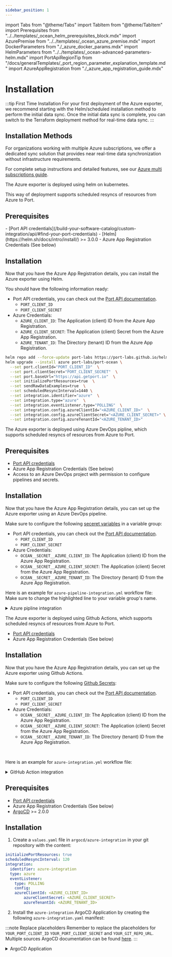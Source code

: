 ```yaml
---
sidebar_position: 1
---
```


import Tabs from "@theme/Tabs"
import TabItem from "@theme/TabItem"
import Prerequisites from "../../templates/\_ocean_helm_prerequisites_block.mdx"
import AzurePremise from "../../templates/\_ocean_azure_premise.mdx"
import DockerParameters from "./\_azure_docker_params.mdx"
import HelmParameters from "../../templates/\_ocean-advanced-parameters-helm.mdx"
import PortApiRegionTip from "/docs/generalTemplates/_port_region_parameter_explanation_template.md"
import AzureAppRegistration from "./\_azure_app_registration_guide.mdx"

# Installation

:::tip First Time Installation
For your first deployment of the Azure exporter, we recommend starting with the Helm/scheduled installation method to perform the initial data sync. Once the initial data sync is complete, you can switch to the Terraform deployment method for real-time data sync.
:::

## Installation Methods

<Tabs groupId="installation-methods" queryString="installation-methods" defaultValue="azure-multi-subscriptions">
<TabItem value="azure-multi-subscriptions" label="Azure Multi Subscriptions">

For organizations working with multiple Azure subscriptions, we offer a dedicated sync solution that provides near real-time data synchronization without infrastructure requirements.

For complete setup instructions and detailed features, see our [Azure multi subscriptions guide](/build-your-software-catalog/sync-data-to-catalog/cloud-providers/azure/multi-subscriptions.md).

</TabItem>

<TabItem value="helm" label="Helm (Scheduled)" >

The Azure exporter is deployed using helm on kubernetes.

This way of deployment supports scheduled resyncs of resources from Azure to Port.

<h2> Prerequisites </h2>
- [Port API credentials](/build-your-software-catalog/custom-integration/api/#find-your-port-credentials)
- [Helm](https://helm.sh/docs/intro/install/) >= 3.0.0
- Azure App Registration Credentials (See below)

<AzureAppRegistration/>

<h2> Installation </h2>

Now that you have the Azure App Registration details, you can install the Azure exporter using Helm.

You should have the following information ready:

- Port API credentials, you can check out the [Port API documentation](/build-your-software-catalog/custom-integration/api/#find-your-port-credentials).
	- `PORT_CLIENT_ID`
	- `PORT_CLIENT_SECRET`
- Azure Credentials:
	- `AZURE_CLIENT_ID`: The Application (client) ID from the Azure App Registration.
	- `AZURE_CLIENT_SECRET`: The Application (client) Secret from the Azure App Registration.
	- `AZURE_TENANT_ID`: The Directory (tenant) ID from the Azure App Registration.

```bash showLineNumbers
helm repo add --force-update port-labs https://port-labs.github.io/helm-charts
helm upgrade --install azure port-labs/port-ocean \
  --set port.clientId="PORT_CLIENT_ID"  \
  --set port.clientSecret="PORT_CLIENT_SECRET"  \
  --set port.baseUrl="https://api.getport.io"  \
  --set initializePortResources=true  \
  --set sendRawDataExamples=true  \
  --set scheduledResyncInterval=1440 \
  --set integration.identifier="azure"  \
  --set integration.type="azure"  \
  --set integration.eventListener.type="POLLING"  \
  --set integration.config.azureClientId="<AZURE_CLIENT_ID>"  \
  --set integration.config.azureClientSecret="<AZURE_CLIENT_SECRET>" \
  --set integration.config.azureTenantId="<AZURE_TENANT_ID>"
```

<PortApiRegionTip/>

</TabItem>

<TabItem value="ci" label="CI/CD (Scheduled)">

<Tabs groupId="ci-methods" defaultValue="github" queryString="ci-methods">

<TabItem value="azureDevOps" label="Azure DevOps">

The Azure exporter is deployed using Azure DevOps pipline, which supports scheduled resyncs of resources from Azure to Port.

<h2> Prerequisites </h2>

- [Port API credentials](/build-your-software-catalog/custom-integration/api/#find-your-port-credentials)
- Azure App Registration Credentials (See below)
- Access to an Azure DevOps project with permission to configure pipelines and secrets.

<AzureAppRegistration/>

<h2> Installation </h2>

Now that you have the Azure App Registration details, you can set up the Azure exporter using an Azure DevOps pipeline.

Make sure to configure the following [seceret variables](https://learn.microsoft.com/en-us/azure/devops/pipelines/process/set-secret-variables?view=azure-devops&tabs=yaml%2Cbash) in a variable group:

- Port API credentials, you can check out the [Port API documentation](/build-your-software-catalog/custom-integration/api/#find-your-port-credentials).
	- `PORT_CLIENT_ID`
	- `PORT_CLIENT_SECRET`
- Azure Credentials:
	- `OCEAN__SECRET__AZURE_CLIENT_ID`: The Application (client) ID from the Azure App Registration.
	- `OCEAN__SECRET__AZURE_CLIENT_SECRET`: The Application (client) Secret from the Azure App Registration.
	- `OCEAN__SECRET__AZURE_TENANT_ID`: The Directory (tenant) ID from the Azure App Registration.

Here is an example for `azure-pipeline-integration.yml` workflow file:  
Make sure to change the highlighted line to your variable group's name.

<details>
<summary>Azure pipline integration</summary>

```yaml showLineNumbers
name: Azure Exporter Pipeline

trigger: none

schedules:
  - cron: "0 */4 * * *"
    displayName: Every 4 Hours
    branches:
      include:
        - main
    always: true

variables:
  # highlight-start
  - group: port-azure-exporter-secrets  # Contains the secrets used below
    # highlight-end

pool:
  vmImage: 'ubuntu-latest'

steps:
  - task: Bash@3
    displayName: 'Run Ocean Sail (Azure)'
    inputs:
      targetType: 'inline'
      script: |
        set -euo pipefail

        echo "Building .env file for Ocean Sail..."

        echo "OCEAN__PORT__CLIENT_ID=$(PORT_CLIENT_ID)" > .sail-env
        echo "OCEAN__PORT__CLIENT_SECRET=$(PORT_CLIENT_SECRET)" >> .sail-env
        echo "OCEAN__PORT__BASE_URL=https://api.getport.io" >> .sail-env

        echo "OCEAN__EVENT_LISTENER={\"type\":\"ONCE\"}" >> .sail-env
        echo "OCEAN__INITIALIZE_PORT_RESOURCES=true" >> .sail-env

        echo "OCEAN__INTEGRATION__CONFIG__AZURE_CLIENT_ID=$(OCEAN__SECRET__AZURE_CLIENT_ID)" >> .sail-env
        echo "OCEAN__INTEGRATION__CONFIG__AZURE_CLIENT_SECRET=$(OCEAN__SECRET__AZURE_CLIENT_SECRET)" >> .sail-env
        echo "OCEAN__INTEGRATION__CONFIG__AZURE_TENANT_ID=$(OCEAN__SECRET__AZURE_TENANT_ID)" >> .sail-env

        echo "Running Ocean Sail container..."
        docker run -i --rm \
          --platform=linux/amd64 \
          --env-file .sail-env \
          ghcr.io/port-labs/port-ocean-azure:latest

  - task: Bash@3
    displayName: 'Clean up .env file'
    condition: always()
    inputs:
      targetType: 'inline'
      script: |
        rm -f .sail-env

```

</details>

</TabItem>

<TabItem value="github" label="GitHub Actions">

The Azure exporter is deployed using Github Actions, which supports scheduled resyncs of resources from Azure to Port.

- [Port API credentials](/build-your-software-catalog/custom-integration/api/#find-your-port-credentials)
- Azure App Registration Credentials (See below)

<AzureAppRegistration/>


<h2> Installation </h2>

Now that you have the Azure App Registration details, you can set up the Azure exporter using Github Actions.

Make sure to configure the following [Github Secrets](https://docs.github.com/en/actions/security-guides/using-secrets-in-github-actions):

- Port API credentials, you can check out the [Port API documentation](/build-your-software-catalog/custom-integration/api/#find-your-port-credentials).
	- `PORT_CLIENT_ID`
	- `PORT_CLIENT_SECRET`
- Azure Credentials:
	- `OCEAN__SECRET__AZURE_CLIENT_ID`: The Application (client) ID from the Azure App Registration.
	- `OCEAN__SECRET__AZURE_CLIENT_SECRET`: The Application (client) Secret from the Azure App Registration.
	- `OCEAN__SECRET__AZURE_TENANT_ID`: The Directory (tenant) ID from the Azure App Registration.

<DockerParameters />

<br/>

Here is an example for `azure-integration.yml` workflow file:

<details>
<summary> GitHub Action integration </summary>

		```yaml showLineNumbers
		name: Azure Exporter Workflow

		on:
		workflow_dispatch:
		schedule:
			- cron: '0 */4 * * *' 

		jobs:
		run-integration:
			runs-on: ubuntu-latest
			steps:
			- name: Run azure Integration
				uses: port-labs/ocean-sail@v1
				with:
				type: azure
				port_client_id: ${{ secrets.PORT_CLIENT_ID }}
				port_client_secret: ${{ secrets.PORT_CLIENT_SECRET }}
				port_base_url: "https://api.getport.io"
				config: |
					azure_client_id: ${{ secrets.OCEAN__SECRET__AZURE_CLIENT_ID }}
					azure_client_secret: ${{ secrets.OCEAN__SECRET__AZURE_CLIENT_SECRET }}
					azure_tenant_id: ${{ secrets.OCEAN__SECRET__AZURE_TENANT_ID }}
		```
</details>

</TabItem>

<TabItem value="argocd" label="ArgoCD">

<h2> Prerequisites </h2>

- [Port API credentials](/build-your-software-catalog/custom-integration/api/#find-your-port-credentials)
- Azure App Registration Credentials (See below)
- [ArgoCD](https://argoproj.github.io/argo-cd/getting_started/) >= 2.0.0


<AzureAppRegistration/>

<h2> Installation </h2>

1. Create a `values.yaml` file in `argocd/azure-integration` in your git repository with the content:

```yaml showLineNumbers
initializePortResources: true
scheduledResyncInterval: 120
integration:
  identifier: azure-integration
  type: azure
  eventListener:
    type: POLLING
	config:
    azureClientId: <AZURE_CLIENT_ID>
		azureClientSecret: <AZURE_CLIENT_SECRET>
		azureTenantId: <AZURE_TENANT_ID>
```

2. Install the `azure-integration` ArgoCD Application by creating the following `azure-integration.yaml` manifest:

:::note Replace placeholders
Remember to replace the placeholders for `YOUR_PORT_CLIENT_ID` `YOUR_PORT_CLIENT_SECRET` and `YOUR_GIT_REPO_URL`.  
Multiple sources ArgoCD documentation can be found [here](https://argo-cd.readthedocs.io/en/stable/user-guide/multiple_sources/#helm-value-files-from-external-git-repository).
:::

<details>
<summary>ArgoCD Application</summary>

		```yaml showLineNumbers
		apiVersion: argoproj.io/v1alpha1
		kind: Application
		metadata:
		name: my-ocean-azure-integration
		namespace: argocd
		spec:
		destination:
			namespace: mmy-ocean-azure-integration
			server: https://kubernetes.default.svc
		project: default
		sources:
		- repoURL: 'https://port-labs.github.io/helm-charts/'
			chart: port-ocean
			targetRevision: 0.1.14
			helm:
			valueFiles:
			- $values/argocd/my-ocean-azure-integration/values.yaml
			// highlight-start
			parameters:
				- name: port.clientId
				value: YOUR_PORT_CLIENT_ID
				- name: port.clientSecret
				value: YOUR_PORT_CLIENT_SECRET
				- name: port.baseUrl
				value: https://api.getport.io
					// highlight-end
		- repoURL: YOUR_GIT_REPO_URL
		// highlight-end
			targetRevision: main
			ref: values
		syncPolicy:
			automated:
			prune: true
			selfHeal: true
			syncOptions:
			- CreateNamespace=true
```
</details>

<PortApiRegionTip/>

3. Apply the `azure-integration.yaml` manifest to your Kubernetes cluster.
```bash
kubectl apply -f azure-integration.yaml
```

</TabItem>

</Tabs>

</TabItem>

<TabItem value="terraform" label="Terraform">

The azure exporter is deployed using Terraform on Azure Container App.
It uses our Terraform [Ocean](https://ocean.getport.io) Integration
Factory [module](https://registry.terraform.io/modules/port-labs/integration-factory/ocean/latest) to deploy the
exporter.

This way of deployment supports real-time data sync from Azure to Port.

The Azure exporter is initially configured to collect Azure resources from the subscription where it's deployed.
However, it can be adjusted to ingest resources from multiple subscriptions. To learn how to configure the Azure
exporter for this purpose, check out the instructions in
the [Multiple subscriptions setup](#multiple-subscriptions-setup) section.

:::tip
Multiple ways to deploy the Azure exporter could be found in the Azure Integration
example [README](https://registry.terraform.io/modules/port-labs/integration-factory/ocean/latest/examples/azure_container_app_azure_integration)
:::

<h2> Azure infrastructure used by the Azure exporter </h2>

The Azure exporter uses the following Azure infrastructure:

- Azure Container App;
- Azure Event Grid (Used for real-time data sync to Port):
	- Azure Event Grid System Topic of type `Microsoft.Resources.Subscriptions`;
	- Azure Event Grid Subscription;

:::warning Event Grid System Topic limitation 
Due to a limitation in Azure **only one** Event Grid system topic of type `Microsoft.Resources.Subscriptions` can be
created per subscription, so if you already have one you'll need to pass it to the integration
using `event_grid_system_topic_name=<your-event-grid-system-topic-name>`.

In case a system topic already exists and is not provided to the deployment of the integration, the integration will due
to not being able to create a new one.
:::

<h2> Prerequisites </h2>

- [Terraform](https://www.terraform.io/downloads.html) >= 1.9.1
- [Azure CLI](https://docs.microsoft.com/en-us/cli/azure/install-azure-cli) >= 2.26.0
- [Permissions](#permissions)

<h2> Permissions </h2>

In order to successfully deploy the Azure exporter, it's crucial to ensure that the user who deploys the integration in
the Azure subscription has the appropriate access permissions. One of the following permission assignments are required:

- Option 1: the user can have the `Owner` Azure role assigned to him for the subscription that the integration will be
	deployed on. This role provides comprehensive control and access rights;
- Option 2: for a more limited approach, the user should possess the minimum necessary permissions required to carry out
	the integration deployment. These permissions will grant the user access to specific resources and actions essential
	for the task without granting full `Owner` privileges. The following steps will guide you through the process of
	creating a custom role and assigning it to the user along with other required roles:

	- Create
		a [custom role](https://learn.microsoft.com/en-us/azure/role-based-access-control/custom-roles#steps-to-create-a-custom-role)
		with the following permissions:

		<details>

		<summary> Custom Resource Definition </summary>

		```json showLineNumbers
		{
			"id": "<ROLE_DEFINITION_ID>",
			"properties": {
				"roleName": "Azure Exporter Deployment",
				"description": "",
				"assignableScopes": ["/subscriptions/<SUBSCRIPTION_ID>"],
				"permissions": [
					{
						"actions": [
							"Microsoft.ManagedIdentity/userAssignedIdentities/read",
							"Microsoft.ManagedIdentity/userAssignedIdentities/write",
							"Microsoft.ManagedIdentity/userAssignedIdentities/assign/action",
							"Microsoft.ManagedIdentity/userAssignedIdentities/listAssociatedResources/action",
							"Microsoft.Authorization/roleDefinitions/read",
							"Microsoft.Authorization/roleDefinitions/write",
							"Microsoft.Authorization/roleAssignments/write",
							"Microsoft.Authorization/roleAssignments/read",
							"Microsoft.Resources/subscriptions/resourceGroups/write",
							"Microsoft.OperationalInsights/workspaces/tables/write",
							"Microsoft.Resources/deployments/read",
							"Microsoft.Resources/deployments/write",
							"Microsoft.OperationalInsights/workspaces/read",
							"Microsoft.OperationalInsights/workspaces/write",
							"microsoft.app/containerapps/write",
							"microsoft.app/managedenvironments/read",
							"microsoft.app/managedenvironments/write",
							"Microsoft.Resources/subscriptions/resourceGroups/read",
							"Microsoft.OperationalInsights/workspaces/sharedkeys/action",
							"microsoft.app/managedenvironments/join/action",
							"microsoft.app/containerapps/listsecrets/action",
							"microsoft.app/containerapps/delete",
							"microsoft.app/containerapps/stop/action",
							"microsoft.app/containerapps/start/action",
							"microsoft.app/containerapps/authconfigs/write",
							"microsoft.app/containerapps/authconfigs/delete",
							"microsoft.app/containerapps/revisions/restart/action",
							"microsoft.app/containerapps/revisions/activate/action",
							"microsoft.app/containerapps/revisions/deactivate/action",
							"microsoft.app/containerapps/sourcecontrols/write",
							"microsoft.app/containerapps/sourcecontrols/delete",
							"microsoft.app/managedenvironments/delete",
							"Microsoft.Authorization/roleAssignments/delete",
							"Microsoft.Authorization/roleDefinitions/delete",
							"Microsoft.OperationalInsights/workspaces/delete",
							"Microsoft.ManagedIdentity/userAssignedIdentities/delete",
							"Microsoft.Resources/subscriptions/resourceGroups/delete"
						],
						"notActions": [],
						"dataActions": [],
						"notDataActions": []
					}
				]
			}
		}
		```

		</details>

	- [Assign the following roles](https://learn.microsoft.com/en-us/azure/role-based-access-control/role-assignments-portal)
		to the user on the subscription that will be used to deploy

1. Login to [Port](https://app.getport.io) and browse to the [builder page](https://app.getport.io/dev-portal)
2. Go to your [data sources page](https://app.getport.io/settings/data-sources), and click on your Azure integration.
	<img src='/img/integrations/azure-exporter/DevPortalIngestCloudProvider.png' width='70%' border='1px' /> <br/><br/>

3. Edit and copy the installation command.
	:::tip Installation Command
	The installation command includes placeholders that allow you to customize the integration's configuration. For
	example, you can update the command and specify the `event_grid_system_topic_name` parameter if you already have one.

	- Specify the `event_grid_system_topic_name` parameter if you already have an Event Grid system topic of
		type `Microsoft.Resources.Subscriptions` in your subscription;
	- Specify the `event_grid_event_filter_list` parameter if you want to listen to more events;
	- Specify the `action_permissions_list` parameter if you want the integration to have more permissions.

	 :::
	<img src='/img/build-your-software-catalog/sync-data-to-catalog/cloud-providers/azure/azure-terraform-install.png' width='80%' border='1px' /> <br/><br/>
	:::tip Actions Permissions
	To find more actions that could be assigned to the exporter, you can use the [Azure Resource provider operation reference](https://learn.microsoft.com/en-us/azure/role-based-access-control/resource-provider-operations) and look for the resources that you want to export to Port.
	:::

4. Run the command in your terminal to deploy the Azure exporter.

</TabItem>

<TabItem value="on-prem" label="On-Prem (Once)">

<h2> Prerequisites </h2>
- [Port API credentials](/build-your-software-catalog/custom-integration/api/#find-your-port-credentials)
- [Docker](https://docs.docker.com/get-docker/)
- [Azure App Registration Credentials](?installation-methods=on-premise#azure-app-registration)

<AzureAppRegistration/>

<h2> Installation </h2>

Now that you have the Azure App Registration details, you can install the Azure exporter using Docker.

You should have the following information ready:

- Port API credentials, you can check out the [Port API documentation](/build-your-software-catalog/custom-integration/api/#find-your-port-credentials).
	- `PORT_CLIENT_ID`
	- `PORT_CLIENT_SECRET`
- Azure Credentials:
	- `AZURE_CLIENT_ID`: The Application (client) ID from the Azure App Registration.
	- `AZURE_CLIENT_SECRET`: The Application (client) Secret from the Azure App Registration.
	- `AZURE_TENANT_ID`: The Directory (tenant) ID from the Azure App Registration.

<details>
<summary>Environment Variables</summary>

| Variable                                          | Description                                                                                                                           |
|---------------------------------------------------|---------------------------------------------------------------------------------------------------------------------------------------|
| `OCEAN__PORT__CLIENT_ID`                          | Your Port client ID.     |
| `OCEAN__PORT__CLIENT_SECRET`                      | Your Port client secret. |
| `OCEAN__PORT__BASE_URL`                           | Your Port API URL - `https://api.getport.io` for EU, `https://api.us.getport.io` for US                                               |
| `OCEAN__INTEGRATION__CONFIG__AZURE_CLIENT_ID`     | The client ID of the Azure App Registration.                                                                                          |
| `OCEAN__INTEGRATION__CONFIG__AZURE_CLIENT_SECRET` | The client secret of the Azure App Registration.                                                                                      |
| `OCEAN__INTEGRATION__CONFIG__AZURE_TENANT_ID`     | The tenant ID of the Azure App Registration.                                                                                          |
| `OCEAN__EVENT_LISTENER`                           | [The event listener object](https://ocean.getport.io/framework/features/event-listener/).                                             |
| `OCEAN__INTEGRATION__IDENTIFIER`                  | The identifier of the integration.                                                                                                    |
| `OCEAN__INTEGRATION__TYPE`                        | should be set to `azure`.                                                                                                             |
| `OCEAN__INITIALIZE_PORT_RESOURCES`                 | Default true, When set to true the integration will create default blueprints and the port App config Mapping. Read more about [initializePortResources](https://ocean.getport.io/develop-an-integration/integration-configuration/#initializeportresources---initialize-port-resources) |
| `OCEAN__SEND_RAW_DATA_EXAMPLES`                     | Enable sending raw data examples from the third party API to port for testing and managing the integration mapping. Default is true                                                |

</details>

For example:

```bash
docker run -i --rm --platform=linux/amd64 \
  -e OCEAN__PORT__CLIENT_ID="$PORT_CLIENT_ID" \
  -e OCEAN__PORT__CLIENT_SECRET="$PORT_CLIENT_SECRET" \
  -e OCEAN__PORT__BASE_URL="https://api.getport.io" \
  -e OCEAN__INITIALIZE_PORT_RESOURCES=true \
  -e OCEAN__SEND_RAW_DATA_EXAMPLES=true \
  -e OCEAN__EVENT_LISTENER='{"type": "ONCE"}' \
  -e OCEAN__INTEGRATION__CONFIG__AZURE_CLIENT_ID=AZURE_CLIENT_ID \
  -e OCEAN__INTEGRATION__CONFIG__AZURE_CLIENT_SECRET=$AZURE_CLIENT_SECRET \
  -e OCEAN__INTEGRATION__CONFIG__AZURE_TENANT_ID=$AZURE_TENANT_ID \
ghcr.io/port-labs/port-ocean-azure:latest
```

</TabItem>

</Tabs>

## FAQ: Multiple Subscriptions Support

<h3> How do I configure the Azure exporter to ingest resources from multiple subscriptions? </h3>

To configure the Azure exporter to ingest resources from other subscriptions, follow these steps:

1. **Navigate to the Subscription:**
   - Go to the Azure portal and select the subscription you want to ingest resources from.

2. **Assign Permissions:**
   - In the subscription's `Access control (IAM)` section, go to the Role assignment tab.
   - Choose the appropriate role for the managed identity responsible for the integration.
   - Assign this role to the managed identity associated with the integration.

3. **Repeat the Process:**
   - Repeat the above steps for each subscription you wish to include.

<h3> How do I set up real-time data ingestion from multiple subscriptions? </h3>

For the most efficient approach to multi-subscription data ingestion without infrastructure requirements, we recommend using our [Azure multi subscriptions](/build-your-software-catalog/sync-data-to-catalog/cloud-providers/azure/multi-subscriptions.md) method.

If you prefer using the Terraform deployment method with Event Grid, you will need to set up an Event Grid System Topic and an Event Grid Subscription in each subscription you want to ingest resources from. The system topic should be of type `Microsoft.Resources.Subscriptions`. Refer to the [Azure Integration example](https://github.com/port-labs/terraform-ocean-integration-factory/blob/main/examples/azure_container_app_azure_integration/main.tf) for more information.

## Next Steps

- Refer to the [Resource Templates](/build-your-software-catalog/sync-data-to-catalog/cloud-providers/azure/resource_templates/resource_templates.md) page for templates on how to map Azure resources to Port.
- Check out the [Azure multi subscriptions](/build-your-software-catalog/sync-data-to-catalog/cloud-providers/azure/multi-subscriptions.md) guide for setting up synchronization of Azure resources.
